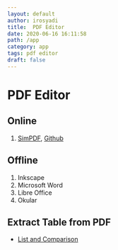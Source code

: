 ```yaml
---
layout: default
author: irosyadi
title:  PDF Editor
date: 2020-06-16 16:11:58
path: /app
category: app
tags: pdf editor
draft: false
---
```


# PDF Editor

## Online
1. [SimPDF](https://simpdf.com/), [Github](https://github.com/shashanoid/Simpdf)

## Offline
1. Inkscape
2. Microsoft Word
3. Libre Office
4. Okular

## Extract Table from PDF
- [List and Comparison](https://github.com/camelot-dev/camelot/wiki/Comparison-with-other-PDF-Table-Extraction-libraries-and-tools#pdfplumber)
